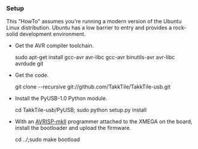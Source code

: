 ### Setup

This "HowTo" assumes you're running a modern version of the Ubuntu Linux distribution. Ubuntu has a low barrier to entry and provides a rock-solid development environment.

* Get the AVR compiler toolchain.

	sudo apt-get install gcc-avr avr-libc gcc-avr binutils-avr avr-libc avrdude git

* Get the code.

	git clone --recursive git://github.com/TakkTile/TakkTile-usb.git

* Install the PyUSB-1.0 Python module.

	cd TakkTile-usb/PyUSB; sudo python setup.py install

* With an [AVRISP-mkII](http://www.digikey.com/product-search/en/programmers-development-systems/in-circuit-programmers-emulators-and-debuggers/2621880?k=avrisp) programmer attached to the XMEGA on the board, install the bootloader and upload the firmware.

	cd ../;sudo make bootload

